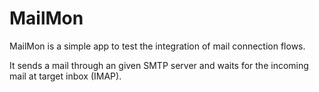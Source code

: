 # MailMon

MailMon is a simple app to test the integration of mail connection flows.

It sends a mail through an given SMTP server and waits for the incoming mail at target inbox (IMAP).